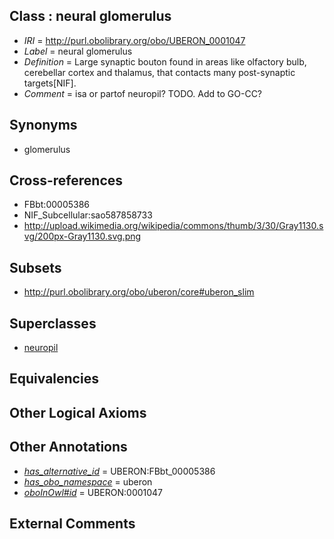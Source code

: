 
## Class : neural glomerulus

 * *IRI* = http://purl.obolibrary.org/obo/UBERON_0001047
 * *Label* = neural glomerulus
 * *Definition* = Large synaptic bouton found in areas like olfactory bulb, cerebellar cortex and thalamus, that contacts many post-synaptic targets[NIF].
 * *Comment* = isa or partof neuropil? TODO. Add to GO-CC?

## Synonyms

 * glomerulus

## Cross-references

 * FBbt:00005386
 * NIF_Subcellular:sao587858733
 * http://upload.wikimedia.org/wikipedia/commons/thumb/3/30/Gray1130.svg/200px-Gray1130.svg.png

## Subsets

 * http://purl.obolibrary.org/obo/uberon/core#uberon_slim

## Superclasses

 * [neuropil](../../UBERON/06/UBERON_0002606.md)

## Equivalencies


## Other Logical Axioms


## Other Annotations

 * *[has_alternative_id](../../Id/oboInOwl#hasAlternativeId.md)* = UBERON:FBbt_00005386
 * *[has_obo_namespace](../../ce/oboInOwl#hasOBONamespace.md)* = uberon
 * *[oboInOwl#id](../../id/oboInOwl#id.md)* = UBERON:0001047

## External Comments

